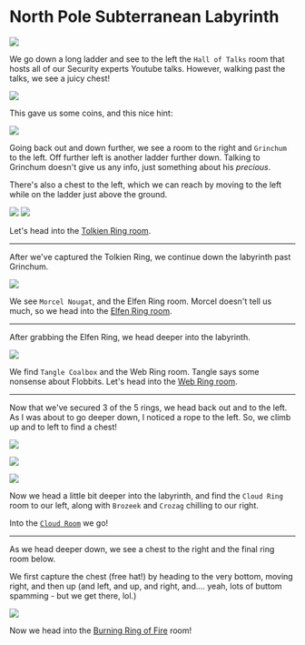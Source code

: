 # North Pole Subterranean Labyrinth

![](../resources/screenshots/loc-labyrinth-ladder1.png)

We go down a long ladder and see to the left the `Hall of Talks` room that hosts all of our Security experts Youtube talks. However, walking past the talks, we see a juicy chest!

![](../resources/screenshots/loc-talksroom-chest.png)

This gave us some coins, and this nice hint:

![](../resources/screenshots/hint%20-%20solidhint.png)

Going back out and down further, we see a room to the right and `Grinchum` to the left. Off further left is another ladder further down. Talking to Grinchum doesn't give us any info, just something about his *precious*.

There's also a chest to the left, which we can reach by moving to the left while on the ladder just above the ground.

![](../resources/screenshots/loc-labyrinth-ladder2.png)
![](../resources/screenshots/loc-labyrinth-chest-grinchum.png)

Let's head into the [Tolkien Ring room](../3-rings/1-tolkien/README.md).

---

After we've captured the Tolkien Ring, we continue down the labyrinth past Grinchum.

![](../resources/screenshots/loc-labyrinth-ladder3.png)

We see `Morcel Nougat`, and the Elfen Ring room. Morcel doesn't tell us much, so we head into the [Elfen Ring room](../3-rings/2-elfen/README.md).

---
After grabbing the Elfen Ring, we head deeper into the labyrinth.

![](../resources/screenshots/loc-labyrinth-ladder4.png)

We find `Tangle Coalbox` and the Web Ring room. Tangle says some nonsense about Flobbits. Let's head into the [Web Ring room](../3-rings/3-web/README.md).

---
Now that we've secured 3 of the 5 rings, we head back out and to the left. As I was about to go deeper down, I noticed a rope to the left. So, we climb up and to left to find a chest!

![](../resources/screenshots/loc-labyrinth-rope.png)

![](../resources/screenshots/loc-labyrinth-ropechestleft.png)

![](../resources/screenshots/loc-labyrinth-ropechest.png)

Now we head a little bit deeper into the labyrinth, and find the `Cloud Ring` room to our left, along with `Brozeek` and `Crozag` chilling to our right.

Into the [`Cloud Room`](../3-rings/4-cloud/README) we go!

---

As we head deeper down, we see a chest to the right and the final ring room below.

We first capture the chest (free hat!) by heading to the very bottom, moving right, and then up (and left, and up, and right, and.... yeah, lots of buttom spamming - but we get there, lol.)

![](../resources/screenshots/loc-labyrinth-bottomchest.png)

Now we head into the [Burning Ring of Fire](../3-rings/5-burningringoffire/README.md) room!
